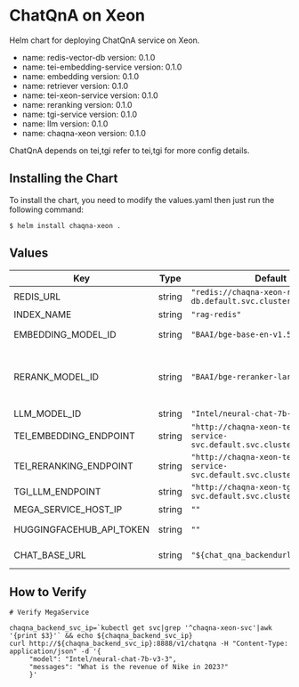 # ChatQnA on Xeon

Helm chart for deploying ChatQnA service on Xeon.
  - name: redis-vector-db
    version: 0.1.0
  - name: tei-embedding-service
    version: 0.1.0
  - name: embedding
    version: 0.1.0
  - name: retriever
    version: 0.1.0
  - name: tei-xeon-service
    version: 0.1.0
  - name: reranking
    version: 0.1.0
  - name: tgi-service
    version: 0.1.0
  - name: llm
    version: 0.1.0
  - name: chaqna-xeon
    version: 0.1.0


ChatQnA depends on tei,tgi refer to tei,tgi for more config details.

## Installing the Chart

To install the chart, you need to modify the values.yaml then just run the following command:

```console
$ helm install chaqna-xeon .
```

## Values

| Key               | Type   | Default                               | Description                                                                                                                              |
| ----------------- | ------ | ------------------------------------- | ---------------------------------------------------------------------------------------------------------------------------------------- |
| REDIS_URL         | string | `"redis://chaqna-xeon-redis-vector-db.default.svc.cluster.local:6379"`                           |                                                                                                                                          |
| INDEX_NAME      | string | `"rag-redis"`                                |                                                                                                                                          |
| EMBEDDING_MODEL_ID           | string | `"BAAI/bge-base-en-v1.5"`                                  | Your own Hugging Face API token                                                                                                          |
| RERANK_MODEL_ID | string | `"BAAI/bge-reranker-large"` | Reranking Models id from https://huggingface.co/, or predownloaded model directory                                                                 |
| LLM_MODEL_ID    | string | `"Intel/neural-chat-7b-v3-3"`                                |                                                                                       |
| TEI_EMBEDDING_ENDPOINT  | string | `"http://chaqna-xeon-tei-embedding-service-svc.default.svc.cluster.local:6006"`             |                                                                                                                                          |
| TEI_RERANKING_ENDPOINT    | string | `"http://chaqna-xeon-tei-xeon-service-svc.default.svc.cluster.local:8808"`                                |                                                                                       |
| TGI_LLM_ENDPOINT    | string | `"http://chaqna-xeon-tgi-service-svc.default.svc.cluster.local:9009"`                                |                                                                                       |
| MEGA_SERVICE_HOST_IP    | string | `""`                                |           Put your host ip here.                                                                            |
| HUGGINGFACEHUB_API_TOKEN  | string | `""`                              | Your own Hugging Face API |
| CHAT_BASE_URL  | string | `"${chat_qna_backendurl}/v1/chatqna"`                              | chat qna backend url for UI  |

## How to Verify 
```console
# Verify MegaService

chaqna_backend_svc_ip=`kubectl get svc|grep '^chaqna-xeon-svc'|awk '{print $3}'` && echo ${chaqna_backend_svc_ip} 
curl http://${chaqna_backend_svc_ip}:8888/v1/chatqna -H "Content-Type: application/json" -d '{
     "model": "Intel/neural-chat-7b-v3-3",
     "messages": "What is the revenue of Nike in 2023?"
     }'
```
